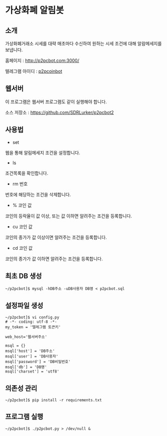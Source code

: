 # 가상화폐 알림봇

## 소개

가상화폐거래소 시세를 대략 매초마다 수신하여 원하는 시세 조건에 대해 알람메세지를 보냅니다.

홈페이지 : http://p2pcbot.com:3000/

텔레그램 아이디 : [p2pcoinbot](https://telegram.me/p2pcbot)

## 웹서버

이 프로그램은 웹서버 프로그램도 같이 실행해야 합니다.

소스 저장소 : https://github.com/SDRLurker/p2pcbot2

## 사용법

* set

웹을 통해 알림메세지 조건을 설정합니다.

* ls

조건목록을 확인합니다.

* rm 번호

번호에 해당하는 조건을 삭제합니다.


* % 코인 값

코인의 등락율이 값 이상, 또는 값 이하면 알려주는 조건을 등록합니다.

* cu 코인 값

코인의 종가가 값 이상이면 알려주는 조건을 등록합니다.

* cd 코인 값

코인의 종가가 값 이하면 알려주는 조건을 등록합니다.

## 최초 DB 생성

```shell
~/p2pcbot]$ mysql -hDB주소 -uDB사용자 DB명 < p2pcbot.sql
```

## 설정파일 생성

```shell
~/p2pcbot]$ vi config.py
# -*- coding: utf-8 -*-
my_token = '텔레그램 토큰키'

web_host='웹서버주소'

msql = {}
msql['host'] = 'DB주소'
msql['user'] = 'DB사용자'
msql['password'] = 'DB비밀번호'
msql['db'] = 'DB명'
msql['charset'] = 'utf8'
```

## 의존성 관리

```shell
~/p2pcbot]$ pip install -r requirements.txt
```

## 프로그램 실행

```shell
~/p2pcbot]$ ./p2pcbot.py > /dev/null &
```
